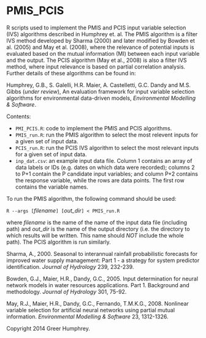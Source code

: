 PMIS_PCIS
=========

R scripts used to implement the PMIS and PCIS input variable selection (IVS) algorithms described in Humphrey et. al. The PMIS algorithm is a filter IVS method developed by Sharma (2000) and later modified by Bowden et al. (2005) and May et al. (2008), where the relevance of potential inputs is evaluated based on the mutual information (MI) between each input variable and the output. The PCIS algorithm (May et al., 2008) is also a filter IVS method, where input relevance is based on partial correlation analysis. Further details of these algorithms can be found in:

Humphrey, G.B., S. Galelli, H.R. Maier, A. Castelletti, G.C. Dandy and M.S. Gibbs (*under review*), An evaluation framework for input variable selection algorithms for environmental data-driven models, *Environmental Modelling & Software*.

Contents:
* `PMI_PCIS.R`: code to implement the PMIS and PCIS algorithms.
* `PMIS_run.R`: run the PMIS algorithm to select the most relevent inputs for a given set of input data.
* `PCIS_run.R`: run the PCIS IVS algorithm to select the most relevant inputs for a given set of input data.
* `inp_dat.csv`: an example input data file. Column 1 contains an array of data labels or IDs (e.g. dates on which data were recorded); columns 2 to P+1 contain the P candidate input variables; and column P+2 contains the response variable, while the rows are data points. The first row contains the variable names.

To run the PMIS algorithm, the following command should be used:

`R --args [`*filename*`] [`*out_dir*`] < PMIS_run.R`

where *filename* is the name of the name of the input data file (including path) and *out_dir* is the name of the output directory (i.e. the directory to which results will be written. This name should *NOT* include the whole path). The PCIS algorithm is run similarly.


Sharma, A., 2000. Seasonal to interannual rainfall probabilistic forecasts for improved water supply management: Part 1 - a strategy for system predictor identification. *Journal of Hydrology* 239, 232-239.

Bowden, G.J., Maier, H.R., Dandy, G.C., 2005. Input determination for neural network models in water resources applications. Part 1. Background and methodology. *Journal of Hydrology* 301, 75-92.

May, R.J., Maier, H.R., Dandy, G.C., Fernando, T.M.K.G., 2008. Nonlinear variable selection for artificial neural networks using partial mutual information. *Environmental Modelling & Software* 23, 1312-1326.

Copyright 2014 Greer Humphrey.
